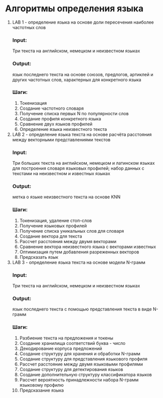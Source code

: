 # Алгоритмы определения языка

1. LAB 1 - определение языка на основе доли пересечения наиболее частотных слов
    ### Input:
    Три текста на английском, немецком и неизвестном языках
   ### Output:
   язык последнего текста на основе союзов, предлогов, артиклей и других частотных слов, характерных для конкретного языка
   ### Шаги:
   1. Токенизация
   2. Создание частотного словаря
   3. Получение списка первых N по популярности слов
   4. Создание профиля конкретного языка
   5. Сравнение двух языков профилей
   6. Определение языка неизвестного текста
3. LAB 2 - определение языка текста на основе расчёта расстояния между векторными представлениями текстов
     ### Input:
   Три больших текста на английском, немецком и латинском языках для построения словаря языковых профилей; набор данных с текстами на неизвестном и известных языках
   ### Output:
   метка о языке неизвестного текста на основе KNN
   ### Шаги:
   1. Токенизация, удаление стоп-слов
   2. Получение языковых профилей
   3. Получение списка уникальных слов для словаря
   4. Создание вектора для текста
   5. Рассчет расстояния между двумя векторами
   6. Сравнение вектора неизвестного языка с векторами известных
   7. Оптимизация путем добавления разреженных векторов
   8. Предсказать язык
5. LAB 3 - определение языка текста на основе модели N-грамм
   ### Input:
   Три текста на английском, немецком и неизвестном языках
   ### Output:
   язык последнего текста с помощью представления текста в виде N-грамм
   ### Шаги:
   1. Разбиение текста на предложения и токены
   2. Создание хранилища соответствий буква - число
   3. Декодирование корпуса предложений
   4. Создание структуру для хранения и обработки N-грамм
   5. Создание структуру для представления языкового профиля
   6. Рассчет расстояние между двумя языковыми профилями
   7. Создание структуру для детектирования языков
   8. Создание дополнительную структуру классификатора языков
   9. Рассчет вероятность принадлежности набора N-грамм языковому профилю
   10. Предсказание языка
